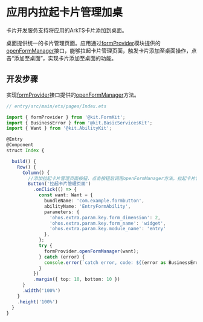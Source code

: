 # 应用内拉起卡片管理加桌

卡片开发服务支持将应用的ArkTS卡片添加到桌面。

桌面提供统一的卡片管理页面。应用通过[formProvider](../reference/apis-form-kit/js-apis-app-form-formProvider.md)模块提供的[openFormManager](../reference/apis-form-kit/js-apis-app-form-formProvider.md#formprovideropenformmanager18)接口，能够拉起卡片管理页面，触发卡片添加至桌面操作，点击“添加至桌面”，实现卡片添加至桌面的功能。

## 开发步骤

实现[formProvider](../reference/apis-form-kit/js-apis-app-form-formProvider.md)接口提供的[openFormManager](../reference/apis-form-kit/js-apis-app-form-formProvider.md#formprovideropenformmanager18)方法。

```ts
// entry/src/main/ets/pages/Index.ets

import { formProvider } from '@kit.FormKit';
import { BusinessError } from '@kit.BasicServicesKit';
import { Want } from '@kit.AbilityKit';

@Entry
@Component
struct Index {

  build() {
    Row() {
      Column() {
        //添加拉起卡片管理页面按钮，点击按钮后调用openFormManager方法，拉起卡片管理页面
        Button('拉起卡片管理页面')
          .onClick(() => {
            const want: Want = {
              bundleName: 'com.example.formbutton',
              abilityName: 'EntryFormAbility',
              parameters: {
                'ohos.extra.param.key.form_dimension': 2,
                'ohos.extra.param.key.form_name': 'widget',
                'ohos.extra.param.key.module_name': 'entry'
              },
            };
            try {
              formProvider.openFormManager(want);
            } catch (error) {
              console.error(`catch error, code: ${(error as BusinessError).code}, message: ${(error as BusinessError).message})`);
            }
          })
          .margin({ top: 10, bottom: 10 })
      }
      .width('100%')
    }
    .height('100%')
  }
}
```
